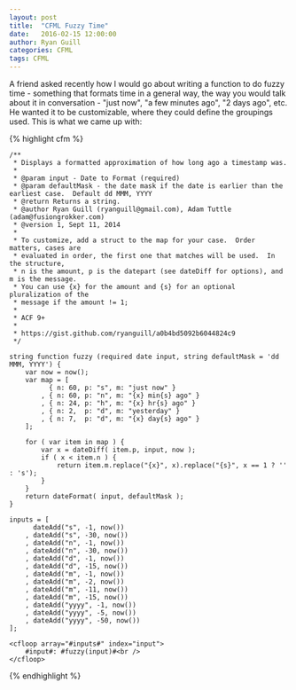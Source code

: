 ```yaml
---
layout: post
title:  "CFML Fuzzy Time"
date:   2016-02-15 12:00:00
author: Ryan Guill
categories: CFML
tags: CFML
---
```


A friend asked recently how I would go about writing a function to do fuzzy time - something that formats time in a general way, the way you would talk about it in conversation - "just now", "a few minutes ago", "2 days ago", etc.  He wanted it to be customizable, where they could define the groupings used.  This is what we came up with:
<!-- break -->

{% highlight cfm %}
<cfscript>

	/**
	 * Displays a formatted approximation of how long ago a timestamp was.
	 *
	 * @param input - Date to Format (required)
	 * @param defaultMask - the date mask if the date is earlier than the earliest case.  Default dd MMM, YYYY
	 * @return Returns a string.
	 * @author Ryan Guill (ryanguill@gmail.com), Adam Tuttle (adam@fusiongrokker.com)
	 * @version 1, Sept 11, 2014
	 *
	 * To customize, add a struct to the map for your case.  Order matters, cases are
	 * evaluated in order, the first one that matches will be used.  In the structure,
	 * n is the amount, p is the datepart (see dateDiff for options), and m is the message.  
	 * You can use {x} for the amount and {s} for an optional pluralization of the
	 * message if the amount != 1;
	 *
	 * ACF 9+
	 *
	 * https://gist.github.com/ryanguill/a0b4bd5092b6044824c9
	 */

	string function fuzzy (required date input, string defaultMask = 'dd MMM, YYYY') {
		var now = now();
		var map = [
			  { n: 60, p: "s", m: "just now" }
			, { n: 60, p: "n", m: "{x} min{s} ago" }
			, { n: 24, p: "h", m: "{x} hr{s} ago" }
			, { n: 2,  p: "d", m: "yesterday" }
			, { n: 7,  p: "d", m: "{x} day{s} ago" }
		];

		for ( var item in map ) {
			var x = dateDiff( item.p, input, now );
			if ( x < item.n ) {
				return item.m.replace("{x}", x).replace("{s}", x == 1 ? '' : 's');
			}
		}
		return dateFormat( input, defaultMask );
	}

	inputs = [
		  dateAdd("s", -1, now())
		, dateAdd("s", -30, now())
		, dateAdd("n", -1, now())
		, dateAdd("n", -30, now())
		, dateAdd("d", -1, now())
		, dateAdd("d", -15, now())
		, dateAdd("m", -1, now())
		, dateAdd("m", -2, now())
		, dateAdd("m", -11, now())
		, dateAdd("m", -15, now())
		, dateAdd("yyyy", -1, now())
		, dateAdd("yyyy", -5, now())
		, dateAdd("yyyy", -50, now())
	];

</cfscript>

<cfoutput>

	<cfloop array="#inputs#" index="input">
		#input#: #fuzzy(input)#<br />
	</cfloop>

</cfoutput>
{% endhighlight %}
